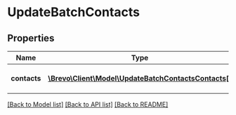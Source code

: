 # UpdateBatchContacts

## Properties
Name | Type | Description | Notes
------------ | ------------- | ------------- | -------------
**contacts** | [**\Brevo\Client\Model\UpdateBatchContactsContacts[]**](UpdateBatchContactsContacts.md) | List of contacts to be updated | [optional] 

[[Back to Model list]](../../README.md#documentation-for-models) [[Back to API list]](../../README.md#documentation-for-api-endpoints) [[Back to README]](../../README.md)


